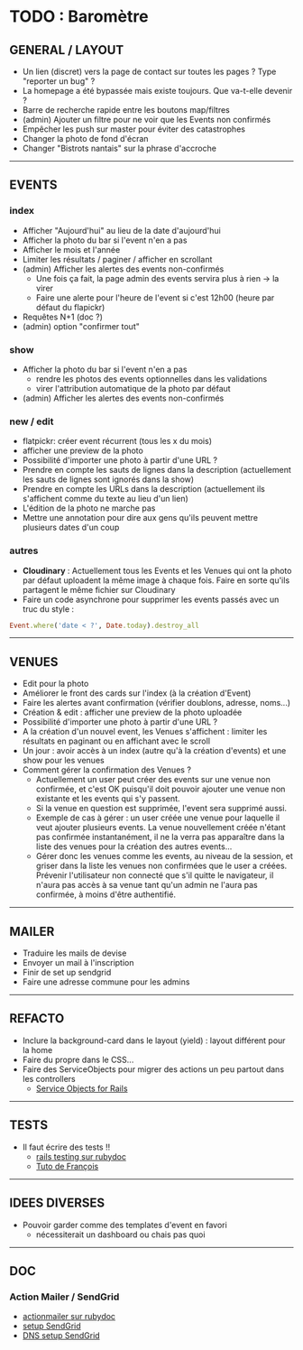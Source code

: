 <!-- Pour faire un rendu du markup sur VScode et afficher ça plus joliment : -->
<!-- Ctrl/Cmd + K puis V tout seul -->

# TODO : Baromètre

## GENERAL / LAYOUT

- Un lien (discret) vers la page de contact sur toutes les pages ? Type "reporter un bug" ?
- La homepage a été bypassée mais existe toujours. Que va-t-elle devenir ?
- Barre de recherche rapide entre les boutons map/filtres
- (admin) Ajouter un filtre pour ne voir que les Events non confirmés
- Empêcher les push sur master pour éviter des catastrophes
- Changer la photo de fond d'écran
- Changer "Bistrots nantais" sur la phrase d'accroche

---

## EVENTS

### index

- Afficher "Aujourd'hui" au lieu de la date d'aujourd'hui
- Afficher la photo du bar si l'event n'en a pas
- Afficher le mois et l'année
- Limiter les résultats / paginer / afficher en scrollant
- (admin) Afficher les alertes des events non-confirmés
  - Une fois ça fait, la page admin des events servira plus à rien -> la virer
  - Faire une alerte pour l'heure de l'event si c'est 12h00 (heure par défaut du flapickr)
- Requêtes N+1 (doc ?)
- (admin) option "confirmer tout"

### show

- Afficher la photo du bar si l'event n'en a pas
  - rendre les photos des events optionnelles dans les validations
  - virer l'attribution automatique de la photo par défaut
- (admin) Afficher les alertes des events non-confirmés

### new / edit

- flatpickr: créer event récurrent (tous les x du mois)
- afficher une preview de la photo
- Possibilité d'importer une photo à partir d'une URL ?
- Prendre en compte les sauts de lignes dans la description (actuellement les sauts de lignes sont ignorés dans la show)
- Prendre en compte les URLs dans la description (actuellement ils s'affichent comme du texte au lieu d'un lien)
- L'édition de la photo ne marche pas
- Mettre une annotation pour dire aux gens qu'ils peuvent mettre plusieurs dates d'un coup

### autres

- **Cloudinary** : Actuellement tous les Events et les Venues qui ont la photo par défaut uploadent la même image à chaque fois. Faire en sorte qu'ils partagent le même fichier sur Cloudinary
- Faire un code asynchrone pour supprimer les events passés avec un truc du style :

```ruby
Event.where('date < ?', Date.today).destroy_all
```

---

## VENUES

- Edit pour la photo
- Améliorer le front des cards sur l'index (à la création d'Event)
- Faire les alertes avant confirmation (vérifier doublons, adresse, noms...)
- Création & edit : afficher une preview de la photo uploadée
- Possibilité d'importer une photo à partir d'une URL ?
- A la création d'un nouvel event, les Venues s'affichent : limiter les résultats en paginant ou en affichant avec le scroll
- Un jour : avoir accès à un index (autre qu'à la création d'events) et une show pour les venues
- Comment gérer la confirmation des Venues ?
  - Actuellement un user peut créer des events sur une venue non confirmée, et c'est OK puisqu'il doit pouvoir ajouter une venue non existante et les events qui s'y passent.
  - Si la venue en question est supprimée, l'event sera supprimé aussi.
  - Exemple de cas à gérer : un user créée une venue pour laquelle il veut ajouter plusieurs events. La venue nouvellement créée n'étant pas confirmée instantanément, il ne la verra pas apparaître dans la liste des venues pour la création des autres events...
  - Gérer donc les venues comme les events, au niveau de la session, et griser dans la liste les venues non confirmées que le user a créées. Prévenir l'utilisateur non connecté que s'il quitte le navigateur, il n'aura pas accès à sa venue tant qu'un admin ne l'aura pas confirmée, à moins d'être authentifié.

---

## MAILER

- Traduire les mails de devise
- Envoyer un mail à l'inscription
- Finir de set up sendgrid
- Faire une adresse commune pour les admins

---

## REFACTO

- Inclure la background-card dans le layout (yield) : layout différent pour la home
- Faire du propre dans le CSS...
- Faire des ServiceObjects pour migrer des actions un peu partout dans les controllers
  - [Service Objects for Rails](https://rubydoc.info/gems/service_objects_rails)

---

## TESTS

- Il faut écrire des tests !!
  - [rails testing sur rubydoc](https://guides.rubyonrails.org/testing.html)
  - [Tuto de François](https://positive-barberry-cc9.notion.site/Meetup-Test-RSPEC-presentation-2fafff680457408dba0c363146dd18ec)

---

## IDEES DIVERSES

- Pouvoir garder comme des templates d'event en favori
  - nécessiterait un dashboard ou chais pas quoi

---

## DOC

### Action Mailer / SendGrid
- [actionmailer sur rubydoc](https://guides.rubyonrails.org/action_mailer_basics.html)
- [setup SendGrid](https://docs.sendgrid.com/for-developers/sending-email/rubyonrails#setup-actionmailer)
- [DNS setup SendGrid](https://docs.sendgrid.com/fr/ui/account-and-settings/comment-configurer-l-authentification-domaine)
